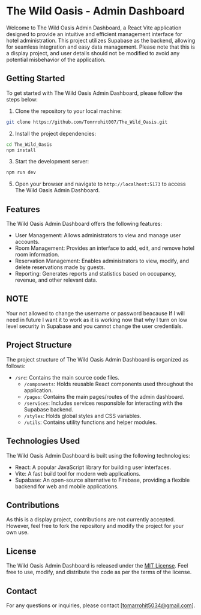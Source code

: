 # The Wild Oasis - Admin Dashboard

Welcome to The Wild Oasis Admin Dashboard, a React Vite application designed to provide an intuitive and efficient management interface for hotel administration. This project utilizes Supabase as the backend, allowing for seamless integration and easy data management. Please note that this is a display project, and user details should not be modified to avoid any potential misbehavior of the application.

## Getting Started

To get started with The Wild Oasis Admin Dashboard, please follow the steps below:

1. Clone the repository to your local machine:

```bash
git clone https://github.com/Tomrrohit007/The_Wild_Oasis.git
```

2. Install the project dependencies:

```bash
cd The_Wild_Oasis
npm install
```

3. Start the development server:

```bash
npm run dev
```

5. Open your browser and navigate to `http://localhost:5173` to access The Wild Oasis Admin Dashboard.

## Features

The Wild Oasis Admin Dashboard offers the following features:

- User Management: Allows administrators to view and manage user accounts.
- Room Management: Provides an interface to add, edit, and remove hotel room information.
- Reservation Management: Enables administrators to view, modify, and delete reservations made by guests.
- Reporting: Generates reports and statistics based on occupancy, revenue, and other relevant data.



## NOTE

Your not allowed to change the username or password beacause If I will need in future I want it to work as it is working now that why I turn on low level security in Supabase and you cannot change the user credentials.

## Project Structure

The project structure of The Wild Oasis Admin Dashboard is organized as follows:

- `/src`: Contains the main source code files.
  - `/components`: Holds reusable React components used throughout the application.
  - `/pages`: Contains the main pages/routes of the admin dashboard.
  - `/services`: Includes services responsible for interacting with the Supabase backend.
  - `/styles`: Holds global styles and CSS variables.
  - `/utils`: Contains utility functions and helper modules.

## Technologies Used

The Wild Oasis Admin Dashboard is built using the following technologies:

- React: A popular JavaScript library for building user interfaces.
- Vite: A fast build tool for modern web applications.
- Supabase: An open-source alternative to Firebase, providing a flexible backend for web and mobile applications.

## Contributions

As this is a display project, contributions are not currently accepted. However, feel free to fork the repository and modify the project for your own use.

## License

The Wild Oasis Admin Dashboard is released under the [MIT License](LICENSE). Feel free to use, modify, and distribute the code as per the terms of the license.

## Contact

For any questions or inquiries, please contact [tomarrohit5034@gmail.com].